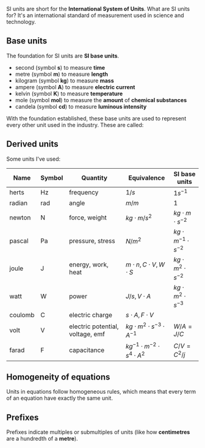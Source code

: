 SI units are short for the **International System of Units**.
What are SI units for? It's an international standard of measurement used in science and technology.
## Base units
The foundation for SI units are **SI base units**.
* second (symbol **s**) to measure **time**
* metre (symbol **m**) to measure **length**
* kilogram (symbol **kg**) to measure **mass**
* ampere (symbol **A**) to measure **electric current**
* kelvin (symbol **K**) to measure **temperature**
* mole (symbol **mol**) to measure the **amount** of **chemical substances**
* candela (symbol **cd**) to measure **luminous intensity**

With the foundation established, these base units are used to represent every other unit used in the industry. These are called:
## Derived units
Some units I've used:

| Name    | Symbol | Quantity                         | Equivalence                               | SI base units                |
| ------- | ------ | -------------------------------- | ----------------------------------------- | ---------------------------- |
| herts   | Hz     | frequency                        | $1/s$                                     | $1s^{-1}$                    |
| radian  | rad    | angle                            | $m/m$                                     | 1                            |
| newton  | N      | force, weight                    | $kg\cdot m/s^2$                           | $kg\cdot m \cdot s^{-2}$     |
| pascal  | Pa     | pressure, stress                 | $N/m^2$                                   | $kg\cdot m^{-1}\cdot s^{-2}$ |
| joule   | J      | energy, work, heat               | $m\cdot n, C\cdot V, W \cdot S$           | $kg\cdot m^{2} \cdot s^{-2}$ |
| watt    | W      | power                            | $J/s, V\cdot A$                           | $kg\cdot m^{2} \cdot s^{-3}$ |
| coulomb | C      | electric charge                  | $s\cdot A, F\cdot V$                      |                              |
| volt    | V      | electric potential, voltage, emf | $kg\cdot m^2 \cdot s^{-3} \cdot A^{-1}$   | $W/A=J/C$                    |
| farad   | F      | capacitance                      | $kg^{-1}\cdot m^{-2} \cdot s^4 \cdot A^2$ | $C/V=C^2/j$                  |
## Homogeneity of equations
Units in equations follow homogeneous rules, which means that every term of an equation have exactly the same unit.
## Prefixes
Prefixes indicate multiples or submultiples of units (like how **centimetres** are a hundredth of a **metre**).
